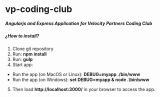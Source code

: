 # vp-coding-club
##### Angularjs and Express Application for Velocity Partners Coding Club


##### ¿How to install?
1. Clone git repository
2. Run: **npm install**
3. Run: **gulp**
4. Start app:
  * Run the app (on MacOS or Linux): **DEBUG=myapp ./bin/www**
  * Run the app (on Windows): **set DEBUG=myapp & node .\bin\www**
5. Then load **http://localhost:3000/** in your browser to access the app.
